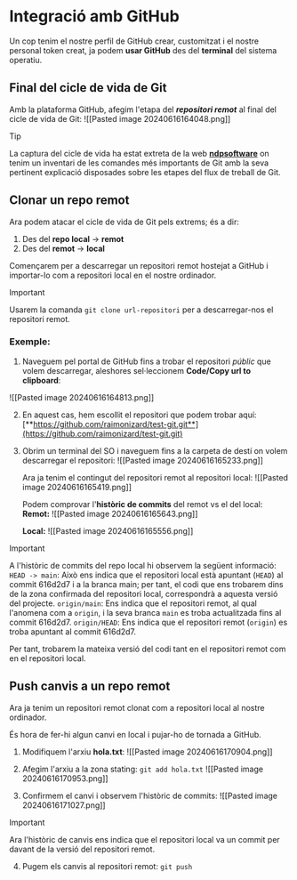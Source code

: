 # Integració amb GitHub
Un cop tenim el nostre perfil de GitHub crear, customitzat i el nostre personal token creat, ja podem **usar GitHub** des del **terminal** del sistema operatiu.

## Final del cicle de vida de Git
Amb la plataforma GitHub, afegim l'etapa del ***repositori remot*** al final del cicle de vida de Git:
![[Pasted image 20240616164048.png]]

>[!TIP]
>La captura del cicle de vida ha estat extreta de la web [**ndpsoftware**](https://ndpsoftware.com/git-cheatsheet.html#loc=remote_repo;) on tenim un inventari de les comandes més importants de Git amb la seva pertinent explicació disposades sobre les etapes del flux de treball de Git.

## Clonar un repo remot
Ara podem atacar el cicle de vida de Git pels extrems; és a dir:
1. Des del **repo local** -> **remot**
2. Des del **remot** -> **local**

Començarem per a descarregar un repositori remot hostejat a GitHub i importar-lo com a repositori local en el nostre ordinador.

>[!IMPORTANT]
>Usarem la comanda `git clone url-repositori` per a descarregar-nos el repositori remot.

### Exemple:
1. Naveguem pel portal de GitHub fins a trobar el repositori *públic* que volem descarregar, aleshores sel·leccionem **Code/Copy url to clipboard**:

![[Pasted image 20240616164813.png]]

2. En aquest cas, hem escollit el repositori que podem trobar aquí: [**https://github.com/raimonizard/test-git.git**](https://github.com/raimonizard/test-git.git)

3. Obrim un terminal del SO i naveguem fins a la carpeta de destí on volem descarregar el repositori:
	![[Pasted image 20240616165233.png]]

	Ara ja tenim el contingut del repositori remot al repositori local:
	![[Pasted image 20240616165419.png]]

	Podem comprovar l'**històric de commits** del remot vs el del local:
	**Remot:**
	![[Pasted image 20240616165643.png]]

	**Local:**
	![[Pasted image 20240616165556.png]]

>[!IMPORTANT]
>A l'històric de commits del repo local hi observem la següent informació:
>`HEAD -> main`: Això ens indica que el repositori local està apuntant (`HEAD`) al commit 616d2d7 i a la branca main; per tant, el codi que ens trobarem dins de la zona confirmada del repositori local, correspondrà a aquesta versió del projecte.
>`origin/main`: Ens indica que el repositori remot, al qual l'anomena com a `origin`, i la seva branca `main` es troba actualitzada fins al commit 616d2d7.
>`origin/HEAD`: Ens indica que el repositori remot (`origin`) es troba apuntant al commit 616d2d7.
>
>Per tant, trobarem la mateixa versió del codi tant en el repositori remot com en el repositori local.

## Push canvis a un repo remot
Ara ja tenim un repositori remot clonat com a repositori local al nostre ordinador.

És hora de fer-hi algun canvi en local i pujar-ho de tornada a GitHub.

1. Modifiquem l'arxiu **hola.txt**:
	![[Pasted image 20240616170904.png]]

2. Afegim l'arxiu a la zona stating: `git add hola.txt`
	![[Pasted image 20240616170953.png]]

3. Confirmem el canvi i observem l'històric de commits:
	![[Pasted image 20240616171027.png]]

>[!IMPORTANT]
>Ara l'històric de canvis ens indica que el repositori local va un commit per davant de la versió del repositori remot.
	

4. Pugem els canvis al repositori remot: `git push`
